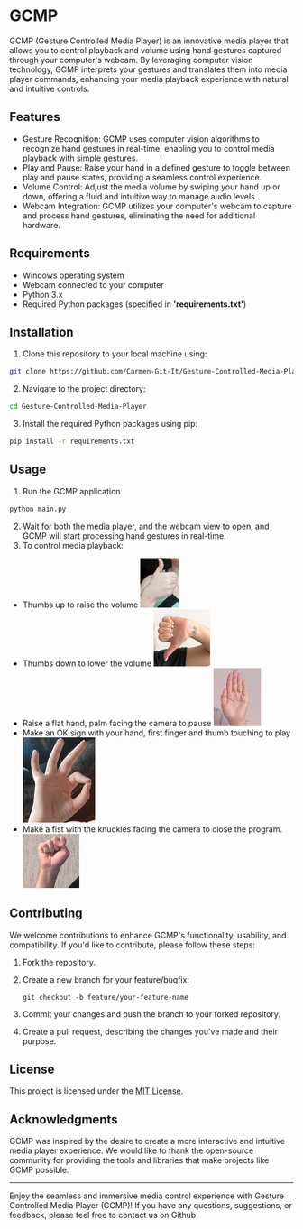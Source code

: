 # GCMP
GCMP (Gesture Controlled Media Player) is an innovative media player that allows you to control playback and volume using hand gestures captured through your computer's webcam. By leveraging computer vision technology, GCMP interprets your gestures and translates them into media player commands, enhancing your media playback experience with natural and intuitive controls.
## Features
- Gesture Recognition: GCMP uses computer vision algorithms to recognize hand gestures in real-time, enabling you to control media playback with simple gestures.
- Play and Pause: Raise your hand in a defined gesture to toggle between play and pause states, providing a seamless control experience.
- Volume Control: Adjust the media volume by swiping your hand up or down, offering a fluid and intuitive way to manage audio levels.
- Webcam Integration: GCMP utilizes your computer's webcam to capture and process hand gestures, eliminating the need for additional hardware.
## Requirements
- Windows operating system
- Webcam connected to your computer
- Python 3.x
- Required Python packages (specified in **'requirements.txt'**)
## Installation
1. Clone this repository to your local machine using: 
```bash
git clone https://github.com/Carmen-Git-It/Gesture-Controlled-Media-Player.git
```
2. Navigate to the project directory:
```bash
cd Gesture-Controlled-Media-Player
```
3. Install the required Python packages using pip:
```bash
pip install -r requirements.txt
```
## Usage
1. Run the GCMP application
```bash
python main.py
```
2. Wait for both the media player, and the webcam view to open, and GCMP will start processing hand gestures in real-time.
3. To control media playback:
- Thumbs up to raise the volume ![Image of a thumbs up indicating volume up](https://github.com/Carmen-Git-It/Gesture-Controlled-Media-Player/blob/main/images/readme-images/volume_up.png)
- Thumbs down to lower the volume ![Image of a thumbs down indicating volume down](https://github.com/Carmen-Git-It/Gesture-Controlled-Media-Player/blob/main/images/readme-images/volume_down.png)
- Raise a flat hand, palm facing the camera to pause ![Image of a flat palm indicating pause](https://github.com/Carmen-Git-It/Gesture-Controlled-Media-Player/blob/main/images/readme-images/pause.png)
- Make an OK sign with your hand, first finger and thumb touching to play ![Image of an OK gesture indicating play](https://github.com/Carmen-Git-It/Gesture-Controlled-Media-Player/blob/main/images/readme-images/play.png)
- Make a fist with the knuckles facing the camera to close the program. ![Image of a fist indicating to exit the program](https://github.com/Carmen-Git-It/Gesture-Controlled-Media-Player/blob/main/images/readme-images/exit.png)

## Contributing

We welcome contributions to enhance GCMP's functionality, usability, and compatibility. If you'd like to contribute, please follow these steps:

1. Fork the repository.

2. Create a new branch for your feature/bugfix:

   ```
   git checkout -b feature/your-feature-name
   ```

3. Commit your changes and push the branch to your forked repository.

4. Create a pull request, describing the changes you've made and their purpose.

## License

This project is licensed under the [MIT License](https://github.com/Carmen-Git-It/Gesture-Controlled-Media-Player/blob/main/LICENSE).

## Acknowledgments

GCMP was inspired by the desire to create a more interactive and intuitive media player experience. We would like to thank the open-source community for providing the tools and libraries that make projects like GCMP possible.

---

Enjoy the seamless and immersive media control experience with Gesture Controlled Media Player (GCMP)! If you have any questions, suggestions, or feedback, please feel free to contact us on Github.